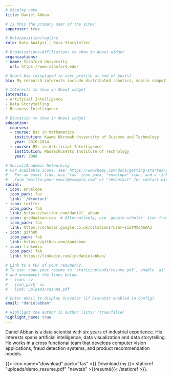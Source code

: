 ```yaml
---
# Display name
title: Daniel Abban

# Is this the primary user of the site?
superuser: true

# Role/position/tagline
role: Data Analyst | Data Storyteller

# Organizations/Affiliations to show in About widget
organizations:
- name: Stanford University
  url: https://www.stanford.edu/

# Short bio (displayed in user profile at end of posts)
bio: My research interests include distributed robotics, mobile computing and programmable matter.

# Interests to show in About widget
interests:
- Artificial Intelligence
- Data Storytelling
- Business Intelligence

# Education to show in About widget
education:
  courses:
  - course: Bsc in Mathematics
    institution: Kwame Nkrumah University of Science and Technology
    year: 2010-2014
  - course: BSc in Artificial Intelligence
    institution: Massachusetts Institute of Technology
    year: 2008

# Social/Academic Networking
# For available icons, see: https://wowchemy.com/docs/getting-started/page-builder/#icons
#   For an email link, use "fas" icon pack, "envelope" icon, and a link in the
#   form "mailto:your-email@example.com" or "/#contact" for contact widget.
social:
- icon: envelope
  icon_pack: fas
  link: '/#contact'
- icon: twitter
  icon_pack: fab
  link: https://twitter.com/daniel__abban
- icon: graduation-cap  # Alternatively, use `google-scholar` icon from `ai` icon pack
  icon_pack: fas
  link: https://scholar.google.co.uk/citations?user=sIwtMXoAAAAJ
- icon: github
  icon_pack: fab
  link: https://github.com/danabban
- icon: linkedin
  icon_pack: fab
  link: https://linkedin.com/in/danielabban/

# Link to a PDF of your resume/CV.
# To use: copy your resume to `static/uploads/resume.pdf`, enable `ai` icons in `params.toml`, 
# and uncomment the lines below.
# - icon: cv
#   icon_pack: ai
#   link: uploads/resume.pdf

# Enter email to display Gravatar (if Gravatar enabled in Config)
email: "danielabban"

# Highlight the author in author lists? (true/false)
highlight_name: true
---
```


Daniel Abban is a data scientist with six years of industrial experience. His interests spans artificial intelligence, data visualization and data storytelling. He works in a cross functional team that develops computer vision applications, fraud detection systems, and product recommendation models.


{{< icon name="download" pack="fas" >}} Download my {{< staticref "uploads/demo_resume.pdf" "newtab" >}}resumé{{< /staticref >}}.
